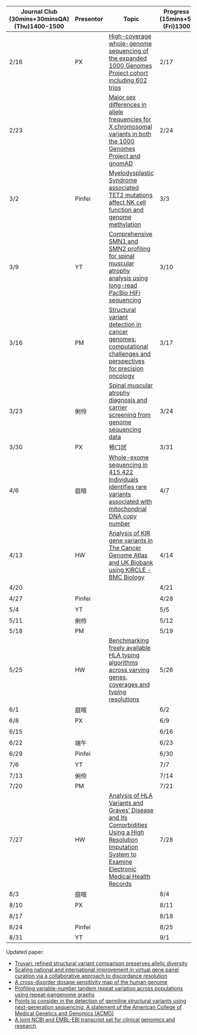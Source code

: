 | Journal Club  <br>(30mins+30minsQA)  <br>(Thu)1400-1500 | Presentor | Topic                                                                                                                                                                                                                            | Progress report  <br>(15mins+5minQA)  <br>(Fri)1300-1400 | Presentor |        |        |
| ------------------------------------------------------- | --------- | -------------------------------------------------------------------------------------------------------------------------------------------------------------------------------------------------------------------------------- | -------------------------------------------------------- | --------- | ------ | ------ |
| 2/16                                                    | PX        | [High-coverage whole-genome sequencing of the expanded 1000 Genomes Project cohort including 602 trios](https://www.sciencedirect.com/science/article/pii/S0092867422009916?via%3Dihub)                                          | 2/17                                                     | Calvin    | HW     | Pinfei |
| 2/23                                                    |           | [Major sex differences in allele frequencies for X chromosomal variants in both the 1000 Genomes Project and gnomAD](https://journals.plos.org/plosgenetics/article?id=10.1371/journal.pgen.1010231)                             | 2/24                                                     | 郁書      | PX     | PM     |
| 3/2                                                     | Pinfei    | [Myelodysplastic Syndrome associated TET2 mutations affect NK cell function and genome methylation](https://www.nature.com/articles/s41467-023-36193-w)                                                                          | 3/3                                                      | 庭暄      | YT     |        |
| 3/9                                                     | YT        | [Comprehensive SMN1 and SMN2 profiling for spinal muscular atrophy analysis using long-read PacBio HiFi sequencing](https://www.cell.com/ajhg/fulltext/S0002-9297(23)00001-0)                                                    | 3/10                                                     | 俐伶      | 俐伶   | Calvin |
| 3/16                                                    | PM        | [Structural variant detection in cancer genomes: computational challenges and perspectives for precision oncology](https://www.nature.com/articles/s41698-021-00155-6)                                                           | 3/17                                                     | HW        | Pinfei | 郁書   |
| 3/23                                                    | 俐伶      | [Spinal muscular atrophy diagnosis and carrier screening from genome sequencing data](https://www.sciencedirect.com/science/article/pii/S1098360021008662?via%3Dihub)                                                            | 3/24                                                     | PX        | PM     | 庭暄   |
| 3/30                                                    | PX        | 預口試                                                                                                                                                                                                                           | 3/31                                                     | YT        |        |        |
| 4/6                                                     | 庭暄      | [Whole-exome sequencing in 415,422 individuals identifies rare variants associated with mitochondrial DNA copy number]( https://www.sciencedirect.com/science/article/pii/S2666247722000641?via%3Dihub)                          | 4/7                                                      | Calvin    | HW     | Pinfei |
| 4/13                                                    | HW        | [Analysis of KIR gene variants in The Cancer Genome Atlas and UK Biobank using KIRCLE - BMC Biology](https://bmcbiol.biomedcentral.com/articles/10.1186/s12915-022-01392-2)                                                      | 4/14                                                     | 郁書      | PX     | PM     |
| 4/20                                                    |           |                                                                                                                                                                                                                                  | 4/21                                                     | 庭暄      | YT     |        |
| 4/27                                                    | Pinfei    |                                                                                                                                                                                                                                  | 4/28                                                     | 俐伶      | 俐伶   | Calvin |
| 5/4                                                     | YT        |                                                                                                                                                                                                                                  | 5/5                                                      | HW        | Pinfei | 郁書   |
| 5/11                                                    | 俐伶      |                                                                                                                                                                                                                                  | 5/12                                                     | PX        | PM     | 庭暄   |
| 5/18                                                    | PM        |                                                                                                                                                                                                                                  | 5/19                                                     | YT        |        |        |
| 5/25                                                    | HW        | [Benchmarking freely available HLA typing algorithms across varying genes, coverages and typing resolutions](https://www.frontiersin.org/articles/10.3389/fimmu.2022.987655/full)                                                | 5/26                                                     | Calvin    | HW     | Pinfei |
| 6/1                                                     | 庭暄      |                                                                                                                                                                                                                                  | 6/2                                                      | 郁書      | PX     | PM     |
| 6/8                                                     | PX        |                                                                                                                                                                                                                                  | 6/9                                                      | 庭暄      | YT     |        |
| 6/15                                                    |           |                                                                                                                                                                                                                                  | 6/16                                                     | 俐伶      | 俐伶   | Calvin |
| 6/22                                                    | 端午      |                                                                                                                                                                                                                                  | 6/23                                                     | 端午      | 端午   | 端午   |
| 6/29                                                    | Pinfei    |                                                                                                                                                                                                                                  | 6/30                                                     | HW        | Pinfei | 郁書   |
| 7/6                                                     | YT        |                                                                                                                                                                                                                                  | 7/7                                                      | PX        | PM     | 庭暄   |
| 7/13                                                    | 俐伶      |                                                                                                                                                                                                                                  | 7/14                                                     | YT        |        |        |
| 7/20                                                    | PM        |                                                                                                                                                                                                                                  | 7/21                                                     | Calvin    | HW     | Pinfei |
| 7/27                                                    | HW        | [Analysis of HLA Variants and Graves’ Disease and Its Comorbidities Using a High Resolution Imputation System to Examine Electronic Medical Health Records](https://www.frontiersin.org/articles/10.3389/fendo.2022.842673/full) | 7/28                                                     | 郁書      | PX     | PM     |
| 8/3                                                     | 庭暄      |                                                                                                                                                                                                                                  | 8/4                                                      | 庭暄      | YT     |        |
| 8/10                                                    | PX        |                                                                                                                                                                                                                                  | 8/11                                                     | 俐伶      | 俐伶   | Calvin |
| 8/17                                                    |           |                                                                                                                                                                                                                                  | 8/18                                                     | HW        | Pinfei | 郁書   |
| 8/24                                                    | Pinfei    |                                                                                                                                                                                                                                  | 8/25                                                     | PX        | PM     | 庭暄   |
| 8/31                                                    | YT        |                                                                                                                                                                                                                                  | 9/1                                                      | YT        |        |        |



Updated paper:  <br> 
- [Truvari: refined structural variant comparison preserves allelic diversity](https://genomebiology.biomedcentral.com/articles/10.1186/s13059-022-02840-6) <br> 
- [Scaling national and international improvement in virtual gene panel curation via a collaborative approach to discordance resolution](https://doi.org/10.1016/j.ajhg.2021.06.020) <br> 
- [A cross-disorder dosage sensitivity map of the human genome](https://doi.org/10.1016/j.cell.2022.06.036) <br> 
- [Profiling variable-number tandem repeat variation across populations using repeat-pangenome graphs](https://doi.org/10.1038/s41467-021-24378-0) <br>
- [Points to consider in the detection of germline structural variants using next-generation sequencing: A statement of the American College of Medical Genetics and Genomics (ACMG)](https://doi.org/10.1016/j.gim.2022.09.017) <br>
- [A joint NCBI and EMBL-EBI transcript set for clinical genomics and research](https://doi.org/10.1038/s41586-022-04558-8) <br>

